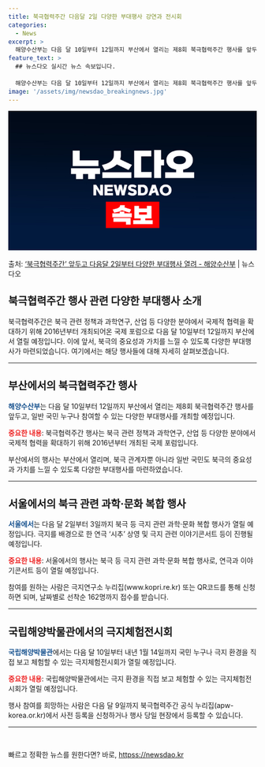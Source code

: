 ```yaml
---
title: 북극협력주간 다음달 2일 다양한 부대행사 강연과 전시회
categories:
  - News
excerpt: >
  해양수산부는 다음 달 10일부터 12일까지 부산에서 열리는 제8회 북극협력주간 행사를 앞두고 일반 국민 누구…
feature_text: >
  ## 뉴스다오 실시간 뉴스 속보입니다.

  해양수산부는 다음 달 10일부터 12일까지 부산에서 열리는 제8회 북극협력주간 행사를 앞두고 일반 국민 누구…
image: '/assets/img/newsdao_breakingnews.jpg'
---
```


![뉴스다오 속보](/assets/img/newsdao_breakingnews.jpg)

<p>출처: <a href="httpss://newsdao.kr/2637" rel="dofollow">‘북극협력주간’ 앞두고 다음달 2일부터 다양한 부대행사 열려 - 해양수산부</a> | 뉴스다오</p>

<h2>북극협력주간 행사 관련 다양한 부대행사 소개</h2>

<p data-ke-size="size16">북극협력주간은 북극 관련 정책과 과학연구, 산업 등 다양한 분야에서 국제적 협력을 확대하기 위해 2016년부터 개최되어온 국제 포럼으로 다음 달 10일부터 12일까지 부산에서 열릴 예정입니다. 이에 앞서, 북극의 중요성과 가치를 느낄 수 있도록 다양한 부대행사가 마련되었습니다. 여기에서는 해당 행사들에 대해 자세히 살펴보겠습니다.</p>

<hr>

<h2>부산에서의 북극협력주간 행사</h2>

<p><b><span style="color: #1a5490;">해양수산부</span></b>는 다음 달 10일부터 12일까지 부산에서 열리는 제8회 북극협력주간 행사를 앞두고, 일반 국민 누구나 참여할 수 있는 다양한 부대행사를 개최할 예정입니다.</p>

<p><b><span style="color: #ee2323;">중요한 내용</span></b>: 북극협력주간 행사는 북극 관련 정책과 과학연구, 산업 등 다양한 분야에서 국제적 협력을 확대하기 위해 2016년부터 개최된 국제 포럼입니다.</p>

<p>부산에서의 행사는 부산에서 열리며, 북극 관계자뿐 아니라 일반 국민도 북극의 중요성과 가치를 느낄 수 있도록 다양한 부대행사를 마련하였습니다.</p>

<hr>

<h2>서울에서의 북극 관련 과학·문화 복합 행사</h2>

<p><b><span style="color: #1a5490;">서울에서</span></b>는 다음 달 2일부터 3일까지 북극 등 극지 관련 과학·문화 복합 행사가 열릴 예정입니다. 극지를 배경으로 한 연극 ‘시추’ 상영 및 극지 관련 이야기콘서트 등이 진행될 예정입니다.</p>

<p><b><span style="color: #ee2323;">중요한 내용</span></b>: 서울에서의 행사는 북극 등 극지 관련 과학·문화 복합 행사로, 연극과 이야기콘서트 등이 열릴 예정입니다.</p>

<p>참여를 원하는 사람은 극지연구소 누리집(www.kopri.re.kr) 또는 QR코드를 통해 신청하면 되며, 날짜별로 선착순 162명까지 접수를 받습니다.</p>

<hr>

<h2>국립해양박물관에서의 극지체험전시회</h2>

<p><b><span style="color: #1a5490;">국립해양박물관</span></b>에서는 다음 달 10일부터 내년 1월 14일까지 국민 누구나 극지 환경을 직접 보고 체험할 수 있는 극지체험전시회가 열릴 예정입니다.</p>

<p><b><span style="color: #ee2323;">중요한 내용</span></b>: 국립해양박물관에서는 극지 환경을 직접 보고 체험할 수 있는 극지체험전시회가 열릴 예정입니다.</p>

<p>행사 참여를 희망하는 사람은 다음 달 9일까지 북극협력주간 공식 누리집(apw-korea.or.kr)에서 사전 등록을 신청하거나 행사 당일 현장에서 등록할 수 있습니다.</p>

<hr>

<p data-ke-size="size16">&nbsp;</p> 

빠르고 정확한 뉴스를 원한다면? 바로, <a href="httpss://newsdao.kr" rel="dofollow">httpss://newsdao.kr</a>


